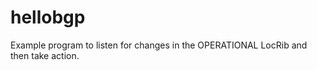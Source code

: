 # hellobgp

Example program to listen for changes in the OPERATIONAL LocRib and then take action.


